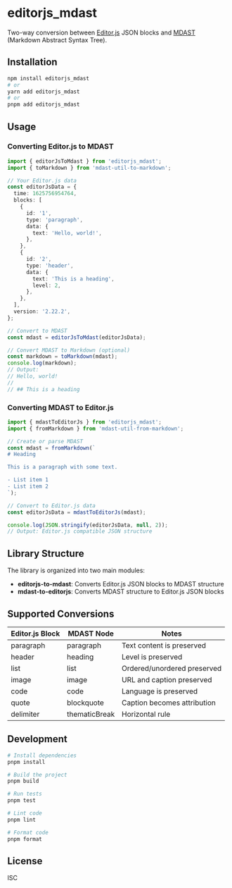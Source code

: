 # editorjs_mdast

Two-way conversion between [Editor.js](https://editorjs.io/) JSON blocks and [MDAST](https://github.com/syntax-tree/mdast) (Markdown Abstract Syntax Tree).

## Installation

```bash
npm install editorjs_mdast
# or
yarn add editorjs_mdast
# or
pnpm add editorjs_mdast
```

## Usage

### Converting Editor.js to MDAST

```typescript
import { editorJsToMdast } from 'editorjs_mdast';
import { toMarkdown } from 'mdast-util-to-markdown';

// Your Editor.js data
const editorJsData = {
  time: 1625756954764,
  blocks: [
    {
      id: '1',
      type: 'paragraph',
      data: {
        text: 'Hello, world!',
      },
    },
    {
      id: '2',
      type: 'header',
      data: {
        text: 'This is a heading',
        level: 2,
      },
    },
  ],
  version: '2.22.2',
};

// Convert to MDAST
const mdast = editorJsToMdast(editorJsData);

// Convert MDAST to Markdown (optional)
const markdown = toMarkdown(mdast);
console.log(markdown);
// Output:
// Hello, world!
//
// ## This is a heading
```

### Converting MDAST to Editor.js

```typescript
import { mdastToEditorJs } from 'editorjs_mdast';
import { fromMarkdown } from 'mdast-util-from-markdown';

// Create or parse MDAST
const mdast = fromMarkdown(`
# Heading

This is a paragraph with some text.

- List item 1
- List item 2
`);

// Convert to Editor.js data
const editorJsData = mdastToEditorJs(mdast);

console.log(JSON.stringify(editorJsData, null, 2));
// Output: Editor.js compatible JSON structure
```

## Library Structure

The library is organized into two main modules:

- **editorjs-to-mdast**: Converts Editor.js JSON blocks to MDAST structure
- **mdast-to-editorjs**: Converts MDAST structure to Editor.js JSON blocks

## Supported Conversions

| Editor.js Block | MDAST Node    | Notes                       |
|-----------------|---------------|----------------------------|
| paragraph       | paragraph     | Text content is preserved   |
| header          | heading       | Level is preserved          |
| list            | list          | Ordered/unordered preserved |
| image           | image         | URL and caption preserved   |
| code            | code          | Language is preserved       |
| quote           | blockquote    | Caption becomes attribution |
| delimiter       | thematicBreak | Horizontal rule            |

## Development

```bash
# Install dependencies
pnpm install

# Build the project
pnpm build

# Run tests
pnpm test

# Lint code
pnpm lint

# Format code
pnpm format
```

## License

ISC